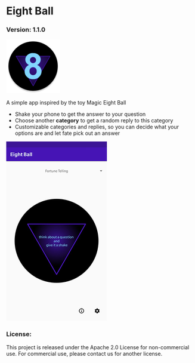 # Eight Ball
### Version: 1.1.0
![](./doc/logo.png)

A simple app inspired by the toy Magic Eight Ball
- Shake your phone to get the answer to your question
- Choose another **category** to get a random reply to this category
- Customizable categories and replies, so you can decide what your options are and let fate pick out an answer

![](./doc/pre.jpg)

### License:
This project is released under the Apache 2.0 License for non-commercial use. For commercial use, please contact us for another license.
